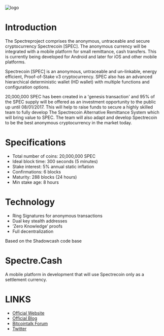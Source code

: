 ![logo](http://i.imgur.com/S68fDch.png)

Introduction
==========================

The Spectreproject comprises the anonymous, untraceable and secure cryptocurrency Spectrecoin [SPEC].
The anonymous currency will be integrated with a mobile platform for small remittance, cash transfers.
This is currently being developed for Android and later for iOS and other mobile platforms.

Spectrecoin [SPEC] is an anonymous, untraceable and un-linkable, energy efficient, Proof-of-Stake v3 cryptocurrency.
SPEC also has an advanced hierarchical deterministic wallet (HD wallet) with multiple functions and configuration options.

20,000,000 SPEC has been created in a 'genesis transaction' and 95% of the SPEC supply will be offered as an investment opportunity to the public up until 08/01/2017. This will help to raise funds to secure a highly skilled team to fully develop The Spectrecoin Alternative Remittance System which will bring value to SPEC. The team will also adapt and develop Spectrecoin to be the best anonymous cryptocurrency in the market today.

Specifications
==========================
* Total number of coins: 20,000,000 SPEC
* Ideal block time: 300 seconds (5 minutes)
* Stake interest: 5% annual static inflation
* Confirmations: 6 blocks
* Maturity: 288 blocks (24 hours)
* Min stake age: 8 hours

Technology
==========================
* Ring Signatures for anonymous transactions
* Dual key stealth addresses
* ‘Zero Knowledge’ proofs
* Full decentralization

Based on the Shadowcash code base

Spectre.Cash
==========================
A mobile platform in development that will use Spectrecoin only as a settlement currency.

LINKS
==========================
* [Official Website](https://spectreproject.io/)
* [Official Blog](https://blog.spectreproject.io/)
* [Bitcointalk Forum](https://bitcointalk.org/index.php?topic=1704473.0)
* [Twitter](https://twitter.com/SpectreCash)
